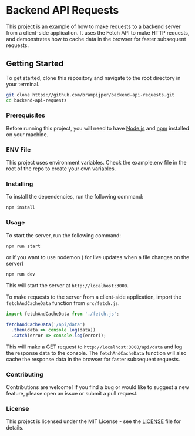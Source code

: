 # Backend API Requests

This project is an example of how to make requests to a backend server from a client-side application. It uses the Fetch API to make HTTP requests, and demonstrates how to cache data in the browser for faster subsequent requests.

## Getting Started

To get started, clone this repository and navigate to the root directory in your terminal.

```bash
git clone https://github.com/brampijper/backend-api-requests.git
cd backend-api-requests
```

### Prerequisites

Before running this project, you will need to have [Node.js](https://nodejs.org/en/) and [npm](https://www.npmjs.com/) installed on your machine.

### ENV File

This project uses environment variables. Check the example.env file in the root of the repo to create your own variables.

### Installing

To install the dependencies, run the following command:

```bash
npm install
```

### Usage

To start the server, run the following command:

```bash
npm run start
```

or if you want to use nodemon ( for live updates when a file changes on the server)

```bash
npm run dev
```

This will start the server at `http://localhost:3000`.

To make requests to the server from a client-side application, import the `fetchAndCacheData` function from `src/fetch.js`.

```javascript
import fetchAndCacheData from './fetch.js';

fetchAndCacheData('/api/data')
  .then(data => console.log(data))
  .catch(error => console.log(error));
```

This will make a GET request to `http://localhost:3000/api/data` and log the response data to the console. The `fetchAndCacheData` function will also cache the response data in the browser for faster subsequent requests.

### Contributing

Contributions are welcome! If you find a bug or would like to suggest a new feature, please open an issue or submit a pull request.

### License

This project is licensed under the MIT License - see the [LICENSE](LICENSE) file for details.